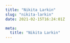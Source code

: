 ```yaml
---
title: "Nikita Larkin"
slug: "nikita-larkin"
date: 2021-02-15T16:24:01Z

meta:
  title: "Nikita Larkin"
---
```


